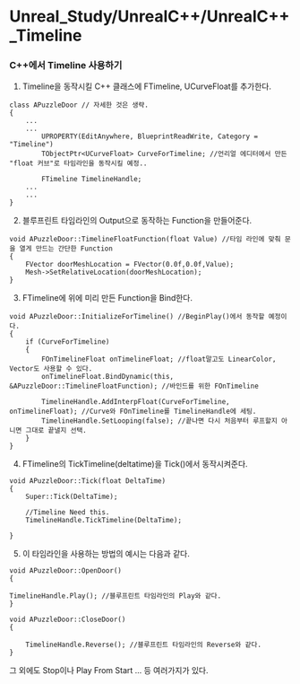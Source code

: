 # Unreal_Study/UnrealC++/UnrealC++_Timeline
 

### C++에서 Timeline 사용하기


1. Timeline을 동작시킬 C++ 클래스에 FTimeline, UCurveFloat를 추가한다. 

```
class APuzzleDoor // 자세한 것은 생략.
{
	...
	...
		UPROPERTY(EditAnywhere, BlueprintReadWrite, Category = "Timeline")
		TObjectPtr<UCurveFloat> CurveForTimeline; //언리얼 에디터에서 만든 "float 커브"로 타임라인을 동작시킬 예정..

		FTimeline TimelineHandle;
	...
	...
}

```
2. 블루프린트 타임라인의 Output으로 동작하는 Function을 만들어준다.

```
void APuzzleDoor::TimelineFloatFunction(float Value) //타임 라인에 맞춰 문을 열게 만드는 간단한 Function
{
	FVector doorMeshLocation = FVector(0.0f,0.0f,Value);
	Mesh->SetRelativeLocation(doorMeshLocation);
}
```



3. FTimeline에 위에 미리 만든 Function을 Bind한다.

```
void APuzzleDoor::InitializeForTimeline() //BeginPlay()에서 동작할 예정이다.
{
	if (CurveForTimeline)
	{
		FOnTimelineFloat onTimelineFloat; //float말고도 LinearColor, Vector도 사용할 수 있다.
		onTimelineFloat.BindDynamic(this, &APuzzleDoor::TimelineFloatFunction); //바인드를 위한 FOnTimeline

		TimelineHandle.AddInterpFloat(CurveForTimeline, onTimelineFloat); //Curve와 FOnTimeline를 TimelineHandle에 세팅.
		TimelineHandle.SetLooping(false); //끝나면 다시 처음부터 루프할지 아니면 그대로 끝낼지 선택.
	}
}
```

4. FTimeline의 TickTimeline(deltatime)을 Tick()에서 동작시켜준다.

```
void APuzzleDoor::Tick(float DeltaTime)
{
	Super::Tick(DeltaTime);

	//Timeline Need this.
	TimelineHandle.TickTimeline(DeltaTime);

}

```

5. 이 타임라인을 사용하는 방법의 예시는 다음과 같다.

```
void APuzzleDoor::OpenDoor()
{

TimelineHandle.Play(); //블루프린트 타임라인의 Play와 같다.
}

```

```
void APuzzleDoor::CloseDoor()
{

	TimelineHandle.Reverse(); //블루프린트 타임라인의 Reverse와 같다.
}

```

그 외에도 Stop이나 Play From Start ... 등 여러가지가 있다.
